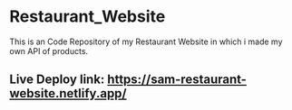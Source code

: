 # Restaurant_Website
This is an Code Repository of my Restaurant Website in which i made my own API of products. 

## Live Deploy link: https://sam-restaurant-website.netlify.app/
